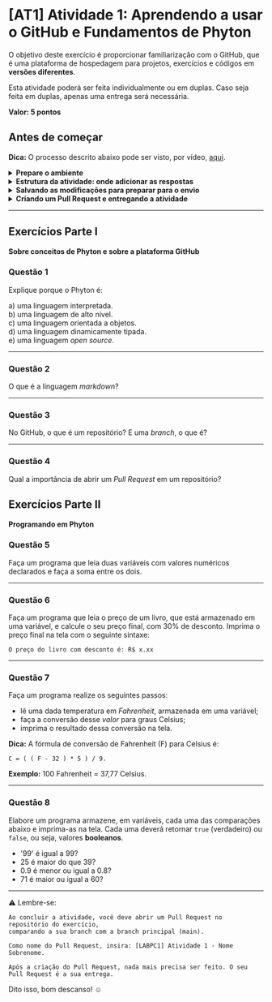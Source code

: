 # [AT1] Atividade 1: Aprendendo a usar o GitHub e Fundamentos de Phyton

O objetivo deste exercício é proporcionar familiarização com o GitHub, que é uma plataforma de hospedagem para projetos, exercícios e códigos em **versões diferentes**.

Esta atividade poderá ser feita individualmente ou em duplas.
Caso seja feita em duplas, apenas uma entrega será necessária.

__Valor: 5 pontos__

## Antes de começar

**Dica:** O processo descrito abaixo pode ser visto, por vídeo, [aqui]([https://drive.google.com/file/d/1MRpCvHsL3HXZu-GQBHJpEF7ZiEGSRYap/view]).

<details>
  <summary><strong>Prepare o ambiente</strong></summary><br />

- Crie uma branch a partir de `main`, que conste a sigla da disciplina, a sigla da atividade e o nome/sobrenome da dupla (caso seja em dupla).
__Exemplo de nome de branch__: `LABPC1-AT1-ana-carlos`

- Depois da criação da branch, a página será atualizada. Aguarde a atualização e confira se você está na branch criada.

</details>

<details>
  <summary><strong>Estrutura da atividade: onde adicionar as respostas</strong></summary><br />

- A atividade está dividida em duas partes: a **Parte I** contém questões discursivas e a **Parte II** contém práticas em Phyton.<br />
As respostas da Parte I devem ser inseridas no arquivo `text_responses.md`.<br />
As respostas da Parte II devem ser inseridas no arquivo `code_responses.py`.<br />

- Para editar cada arquivo, basta clicar no nome dele e, na tela seguinte, clicar o ícone do lápis, que fica no canto direito.

- **Dica:** como a Parte II envolve código, é recomendado o uso do software `Visual Studio Code`, que está instalado no Windows. Você pode usar o programa instalado para criar os códigos e testá-los. Estando tudo certo, basta copiar o código já pronto e colar no arquivo `code_responses.py`.

</details>

<details>
  <summary><strong>Salvando as modificações para preparar para o envio</strong></summary><br />

- Para salvar as modificações, você deve fazer um **Commit**.

- ⚠️ Caso trabalhe com o uso do `github.dev`:
- Clique no ícone lateral do GitHub.dev, dê um nome ao commit e clique em **Commit & Push**

</details>

<details>
  <summary><strong>Criando um Pull Request e entregando a atividade</strong></summary><br />

- Para entregar a sua atividade, abra um **Pull Request** comparando a branch criada com a `main`.
No nome do Pull Request, use a sigla da disciplina, o nome do exercício e o nome da dupla (se for em dupla).

- _Exemplo_: [LABPC1] Atividade 1 - Ana Silva e Carlos Santos

- Após a abertura do Pull Request, está pronto. Atividade feita e entregue!

</details>

<hr>

## Exercícios Parte I

**Sobre conceitos de Phyton e sobre a plataforma GitHub**

### Questão 1

Explique porque o Phyton é:

a) uma linguagem interpretada.<br>
b) uma linguagem de alto nível.<br>
c) uma linguagem orientada a objetos.<br>
d) uma linguagem dinamicamente tipada.<br>
e) uma linguagem _open source_.<br>

<hr>

### Questão 2

O que é a linguagem _markdown_?

<hr>

### Questão 3

No GitHub, o que é um repositório? E uma _branch_, o que é?

<hr>

### Questão 4

Qual a importância de abrir um _Pull Request_ em um repositório?

## Exercícios Parte II

**Programando em Phyton**

### Questão 5

Faça um programa que leia duas variáveis com valores numéricos declarados e faça a soma entre os dois.

<hr>

### Questão 6

Faça um programa que leia o preço de um livro, que está armazenado em uma variável, e calcule o seu preço final, com 30% de desconto.
Imprima o preço final na tela com o seguinte sintaxe:

`O preço do livro com desconto é: R$ x.xx`

<hr>

### Questão 7

Faça um programa realize os seguintes passos:

- lê uma dada temperatura em _Fahrenheit_, armazenada em uma variável;
- faça a conversão desse _valor_ para graus Celsius;
- imprima o resultado dessa conversão na tela.

**Dica:** A fórmula de conversão de Fahrenheit (F) para Celsius é:

`C = ( ( F - 32 ) * 5 ) / 9.`

**Exemplo:** 100 Fahrenheit = 37,77 Celsius.

<hr>

### Questão 8

Elabore um programa armazene, em variáveis, cada uma das comparações abaixo e imprima-as na tela.
Cada uma deverá retornar `true` (verdadeiro) ou `false`, ou seja, valores **booleanos**.

- '99' é igual a 99?
- 25 é maior do que 39?
- 0.9 é menor ou igual a 0.8?
- 71 é maior ou igual a 60?

<hr>

⚠️ Lembre-se:

```code
Ao concluir a atividade, você deve abrir um Pull Request no repositório do exercício, 
comparando a sua branch com a branch principal (main).

Como nome do Pull Request, insira: [LABPC1] Atividade 1 - Nome Sobrenome.

Após a criação do Pull Request, nada mais precisa ser feito. O seu Pull Request é a sua entrega.
```

Dito isso, bom descanso! ☺️

